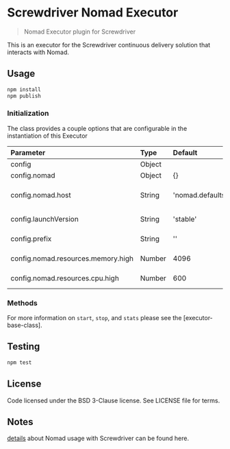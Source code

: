 # Screwdriver Nomad Executor

> Nomad Executor plugin for Screwdriver

This is an executor for the Screwdriver continuous delivery solution that interacts with Nomad.

## Usage

```bash
npm install
npm publish
```

### Initialization
The class provides a couple options that are configurable in the instantiation of this Executor

| Parameter        | Type  | Default    | Description |
| :-------------   | :---- | :----------| :-----------|
| config        | Object | | Configuration Object |
| config.nomad | Object | {} | Nomad configuration Object |
| config.nomad.host | String | 'nomad.defaults' | The url for Nomad cluster (e.g. http://192.168.30.30:4646) |
| config.launchVersion | String | 'stable' | Launcher container version to use (stable) |
| config.prefix | String | '' | Prefix to container names ("") |
| config.nomad.resources.memory.high | Number | 4096 | Value for HIGH memory (in MB) |
| config.nomad.resources.cpu.high | Number | 600 | Value for HIGH CPU (in Mhz) |

### Methods

For more information on `start`, `stop`, and `stats` please see the [executor-base-class].

## Testing

```bash
npm test
```

## License

Code licensed under the BSD 3-Clause license. See LICENSE file for terms.

## Notes

[details](docs/index.md) about Nomad usage with Screwdriver can be found here.

